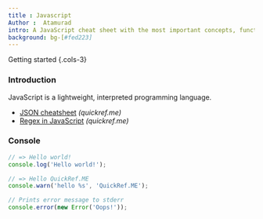 ```yaml
---
title : Javascript
Author :  Atamurad
intro: A JavaScript cheat sheet with the most important concepts, functions, methods, and more. A complete quick reference for beginners.
background: bg-[#fed223]
---
```


Getting started {.cols-3}


### Introduction
JavaScript is a lightweight, interpreted programming language.

- [JSON cheatsheet](/json) _(quickref.me)_
- [Regex in JavaScript](/regex#regex-in-javascript) _(quickref.me)_

### Console

```javascript
// => Hello world!
console.log('Hello world!');

// => Hello QuickRef.ME
console.warn('hello %s', 'QuickRef.ME');

// Prints error message to stderr
console.error(new Error('Oops!'));
```